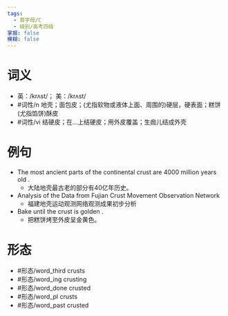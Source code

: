 ```yaml
---
tags:
  - 首字母/C
  - 级别/高考四级
掌握: false
模糊: false
---
```

# 词义
- 英：/krʌst/； 美：/krʌst/
- #词性/n  地壳；面包皮；(尤指软物或液体上面、周围的)硬层，硬表面；糕饼(尤指馅饼)酥皮
- #词性/vi  结硬皮；在…上结硬皮；用外皮覆盖；生痂儿结成外壳
# 例句
- The most ancient parts of the continental crust are 4000 million years old .
	- 大陆地壳最古老的部分有40亿年历史。
- Analysis of the Data from Fujian Crust Movement Observation Network
	- 福建地壳运动观测网络观测成果初步分析
- Bake until the crust is golden .
	- 把糕饼烤至外皮呈金黄色。
# 形态
- #形态/word_third crusts
- #形态/word_ing crusting
- #形态/word_done crusted
- #形态/word_pl crusts
- #形态/word_past crusted
